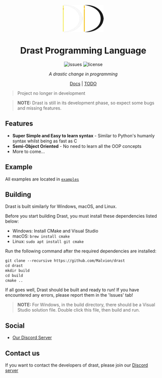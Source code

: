 <div align="center">

![Drast Logo 64](resources/Logo_64_dark.png#gh-dark-mode-only)
![Drast Logo](resources/Logo_64_light.png#gh-light-mode-only)

# Drast Programming Language

![issues](https://img.shields.io/github/issues/Malvion/drast?style=flat-square)
![license](https://img.shields.io/github/license/Malvion/drast?style=flat-square)

_A drastic change in programming_

[Docs](docs/docs.md) | [TODO](TODO.md)

</div>

> Project no longer in development

> **NOTE:** Drast is still in its development phase, so expect some bugs and missing features.

## Features

- **Super Simple and Easy to learn syntax** - Similar to Python's humanly syntax whilst being as fast as C
- **Semi-Object Oriented** - No need to learn all the OOP concepts
- More to come...

## Example

All examples are located in [`examples`](https://github.com/Malvion/drast/tree/master/examples)

## Building

Drast is built similarly for Windows, macOS, and Linux.

Before you start building Drast, you must install these dependencies listed below:

- Windows: Install CMake and Visual Studio
- macOS: `brew install cmake`
- Linux: `sudo apt install git cmake`

Run the following command after the required dependencies are installed:

```batch
git clone --recursive https://github.com/Malvion/drast
cd drast
mkdir build
cd build
cmake ..
```

If all goes well, Drast should be built and ready to run! If you have encountered any errors, please report them in
the 'Issues' tab!

> **NOTE:** For Windows, in the build directory, there should be a Visual Studio solution file. Double click this file,
> then build and
> run.

## Social

- [Our Discord Server](https://discord.gg/ZbmHzNmzPH)

## Contact us

If you want to contact the developers of drast, please join our [Discord server](https://discord.com/invite/ZbmHzNmzPH)
